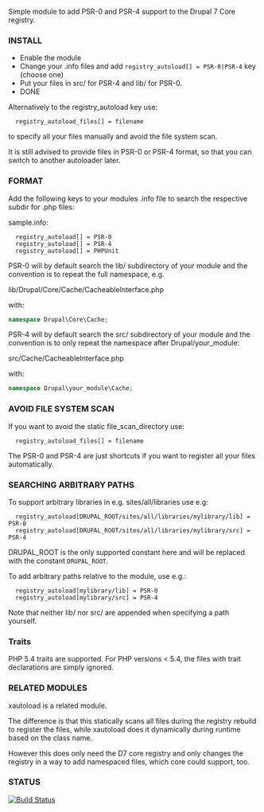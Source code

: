 Simple module to add PSR-0 and PSR-4 support to the Drupal 7 Core registry.

### INSTALL

- Enable the module
- Change your .info files and add ```registry_autoload[] = PSR-0|PSR-4``` key (choose one)
- Put your files in src/ for PSR-4 and lib/ for PSR-0.
- DONE

Alternatively to the registry\_autoload key use:

````
  registry_autoload_files[] = filename
````

to specify all your files manually and avoid the file system scan.

It is still advised to provide files in PSR-0 or PSR-4 format, so that you can
switch to another autoloader later.

### FORMAT

Add the following keys to your modules .info file to search the respective
subdir for .php files:

sample.info:

````
  registry_autoload[] = PSR-0
  registry_autoload[] = PSR-4
  registry_autoload[] = PHPUnit
````

PSR-0 will by default search the lib/ subdirectory of your module and the
convention is to repeat the full namespace, e.g.

lib/Drupal/Core/Cache/CacheableInterface.php

with:

````php
namespace Drupal\Core\Cache;
````

PSR-4 will by default search the src/ subdirectory of your module and the
convention is to only repeat the namespace after Drupal/your\_module:

src/Cache/CacheableInterface.php

with:

````php
namespace Drupal\your_module\Cache;
````

### AVOID FILE SYSTEM SCAN 

If you want to avoid the static file\_scan\_directory use:

````
  registry_autoload_files[] = filename
````

The PSR-0 and PSR-4 are just shortcuts if you want to register all your files
automatically.

### SEARCHING ARBITRARY PATHS

To support arbitrary libraries in e.g. sites/all/libraries use e.g:

````
  registry_autoload[DRUPAL_ROOT/sites/all/libraries/mylibrary/lib] = PSR-0
  registry_autoload[DRUPAL_ROOT/sites/all/libraries/mylibrary/src] = PSR-4
````

DRUPAL\_ROOT is the only supported constant here and will be replaced with the constant ```DRUPAL_ROOT```.

To add arbitrary paths relative to the module, use e.g.:

````
  registry_autoload[mylibrary/lib] = PSR-0
  registry_autoload[mylibrary/src] = PSR-4
````

Note that neither lib/ nor src/ are appended when specifying a path yourself.

### Traits

PHP 5.4 traits are supported. For PHP versions < 5.4, the files with trait declarations are simply ignored.

### RELATED MODULES

xautoload is a related module.

The difference is that this statically scans all files during the registry
rebuild to register the files, while xautoload does it dynamically during
runtime based on the class name.

However this does only need the D7 core registry and only changes the registry
in a way to add namespaced files, which core could support, too.

### STATUS

[![Build Status](https://travis-ci.org/LionsAd/registry_autoload.svg?branch=7.x-1.x)](https://travis-ci.org/LionsAd/registry_autoload)
